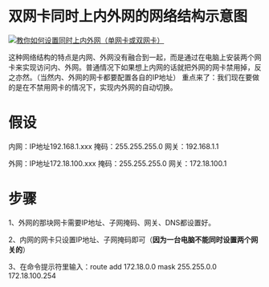 # 双网卡同时上内外网的网络结构示意图

[![](http://c.hiphotos.baidu.com/exp/w=500/sign=b1b800730e23dd542173a768e108b3df/4610b912c8fcc3ceb956b5249545d688d43f2016.jpg "教你如何设置同时上内外网（单网卡或双网卡）")](http://jingyan.baidu.com/album/f0e83a2583c0cb22e5910112.html?picindex=4)

这种网络结构的特点是内网、外网没有融合到一起，而是通过在电脑上安装两个网卡来实现访问内、外网。普通情况下如果想上内网的话就把外网的网卡禁用掉，反之亦然。（当然内、外网的网卡都要配置各自的IP地址） 重点来了：我们现在要做的是在不禁用网卡的情况下，实现内外网的自动切换。

# 假设

内网：IP地址192.168.1.xxx   掩码：255.255.255.0   网关：192.168.1.1

外网：IP地址172.18.100.xxx  掩码：255.255.255.0   网关：172.18.100.1

# 步骤

1、外网的那块网卡需要IP地址、子网掩码、网关、DNS都设置好。

2、内网的网卡只设置IP地址、子网掩码即可（**因为一台电脑不能同时设置两个网关的**）

3、在命令提示符里输入：route add 172.18.0.0 mask 255.255.0.0 172.18.100.254

